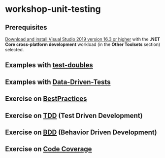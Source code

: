 # workshop-unit-testing

## Prerequisites

[Download and install Visual Studio 2019 version 16.3 or higher](https://docs.microsoft.com/en-us/visualstudio/install/install-visual-studio?view=vs-2019) with the **.NET Core cross-platform development** workload (in the **Other Toolsets** section) selected.

## Examples with [test-doubles](TestDoubles)

## Examples with [Data-Driven-Tests](DataDrivenTestExample)

## Exercise on [BestPractices](BestPractices)

## Exercise on [TDD](TDD) (Test Driven Development)

## Exercise on [BDD](BDD) (Behavior Driven Development)

## Exercise on [Code Coverage](CodeCoverage)


